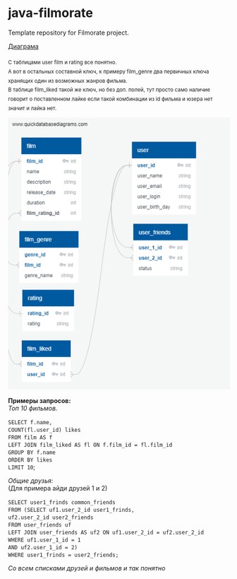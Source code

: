 # java-filmorate
Template repository for Filmorate project.

[Диаграма](https://app.quickdatabasediagrams.com/#/d/EKuRox)

<sub>С таблицами user film и rating все понятно.  
А вот в остальных составной ключ, к примеру film_genre два первичных ключа хранящих один из возможных жанров фильма.  
В таблице film_liked такой же ключ, но без доп. полей, тут просто само наличие говорит о поставленном лайке если такой комбинации из id фильма и юзера нет значит и лайка нет.</sub>

![Screenshot of a db diagram.](src/main/resources/QuickDBD-export.png)  


**Примеры запросов:**  
_Топ 10 фильмов._

`SELECT f.name,`  
`COUNT(fl.user_id) likes`  
`FROM film AS f`  
`LEFT JOIN film_liked AS fl ON f.film_id = fl.film_id`  
`GROUP BY f.name`  
`ORDER BY likes`  
`LIMIT 10`;

_Общие друзья:_  
(Для примера айди друзей 1 и 2)

`SELECT user1_frinds common_friends`  
`FROM (SELECT uf1.user_2_id user1_frinds,`  
`uf2.user_2_id user2_friends`  
`FROM user_friends uf`  
`LEFT JOIN user_friends AS uf2 ON uf1.user_2_id = uf2.user_2_id`  
`WHERE uf1.user_1_id = 1`   
`AND uf2.user_1_id = 2)`  
`WHERE user1_frinds = user2_friends;
`

_Со всем списками друзей и фильмов и так понятно_
